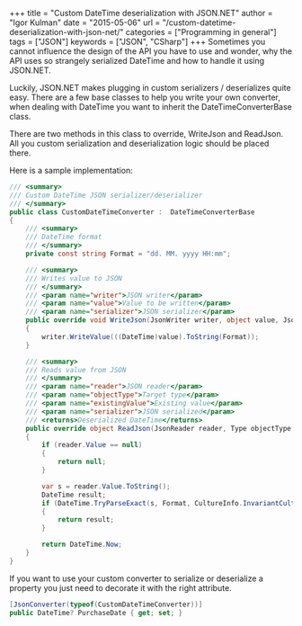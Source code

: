 +++
title = "Custom DateTime deserialization with JSON.NET"
author = "Igor Kulman"
date = "2015-05-06"
url = "/custom-datetime-deserialization-with-json-net/"
categories = ["Programming in general"]
tags = ["JSON"]
keywords = ["JSON", "CSharp"]
+++
Sometimes you cannot influence the design of the API you have to use and wonder, why the API uses so strangely serialized DateTime and how to handle it using JSON.NET. 

Luckily, JSON.NET makes plugging in custom serializers / deserializes quite easy. There are a few base classes to help you write your own converter, when dealing with DateTime you want to inherit the DateTimeConverterBase class.

<!--more-->

There are two methods in this class to override, WriteJson and ReadJson. All you custom serialization and deserialization logic should be placed there. 

Here is a sample implementation:

```csharp
/// <summary>
/// Custom DateTime JSON serializer/deserializer
/// </summary>
public class CustomDateTimeConverter :  DateTimeConverterBase
{
    /// <summary>
    /// DateTime format
    /// </summary>
    private const string Format = "dd. MM. yyyy HH:mm";

    /// <summary>
    /// Writes value to JSON
    /// </summary>
    /// <param name="writer">JSON writer</param>
    /// <param name="value">Value to be written</param>
    /// <param name="serializer">JSON serializer</param>
    public override void WriteJson(JsonWriter writer, object value, JsonSerializer serializer)
    {
        writer.WriteValue(((DateTime)value).ToString(Format));
    }

    /// <summary>
    /// Reads value from JSON
    /// </summary>
    /// <param name="reader">JSON reader</param>
    /// <param name="objectType">Target type</param>
    /// <param name="existingValue">Existing value</param>
    /// <param name="serializer">JSON serialized</param>
    /// <returns>Deserialized DateTime</returns>
    public override object ReadJson(JsonReader reader, Type objectType, object existingValue, JsonSerializer serializer)
    {
        if (reader.Value == null)
        {
            return null;
        }

        var s = reader.Value.ToString();
        DateTime result;
        if (DateTime.TryParseExact(s, Format, CultureInfo.InvariantCulture,DateTimeStyles.None, out result))
        {
            return result;
        }

        return DateTime.Now;
    }
}
```

If you want to use your custom converter to serialize or deserialize a property you just need to decorate it with the right attribute.

```csharp
[JsonConverter(typeof(CustomDateTimeConverter))]
public DateTime? PurchaseDate { get; set; }
```
